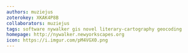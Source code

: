 ```yaml
---
authors: muziejus
zoterokey: XKAK4P8B
collaborators: muziejus
tags: software nywalker gis novel literary-cartography geocoding
homepage: http://nywalker.newyorkscapes.org
icon: https://i.imgur.com/pM4VGX0.png
---
```

